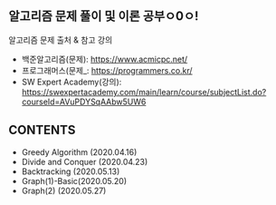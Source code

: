 ## 알고리즘 문제 풀이 및 이론 공부ㅇ0ㅇ!


알고리즘 문제 출처 & 참고 강의
* 백준알고리즘(문제): <https://www.acmicpc.net/>
* 프로그래머스(문제_: <https://programmers.co.kr/>
* SW Expert Academy(강의): <https://swexpertacademy.com/main/learn/course/subjectList.do?courseId=AVuPDYSqAAbw5UW6>




## CONTENTS
* Greedy Algorithm (2020.04.16)
* Divide and Conquer (2020.04.23)
* Backtracking (2020.05.13)
* Graph(1)-Basic(2020.05.20)
* Graph(2) (2020.05.27)
